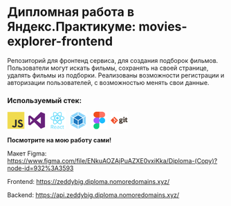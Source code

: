 # Дипломная работа в Яндекс.Практикуме: movies-explorer-frontend

Репозиторий для фронтенд сервиса, для создания подборок фильмов. Пользователи могут искать фильмы, сохранять на своей странице, удалять фильмы из подборки. Реализованы возможности регистрации и авторизации пользователей, с возможностью менять свои данные.

### Используемый стек:
<div>
  <img src="https://github.com/devicons/devicon/blob/master/icons/javascript/javascript-original.svg" title="JavaScript" alt="JavaScript" width="40" height="40"/>&nbsp;
  <img src="https://github.com/devicons/devicon/blob/master/icons/visualstudio/visualstudio-plain.svg" title="VisualStudio" **alt="VisualStudio" width="40" height="40"/>&nbsp;
  <img src="https://github.com/devicons/devicon/blob/master/icons/react/react-original-wordmark.svg" title="React" alt="React" width="40" height="40"/>&nbsp;
  <img src="https://github.com/devicons/devicon/blob/master/icons/webpack/webpack-original.svg" title="Webpack" **alt="Webpack" width="40" height="40"/>&nbsp;
  <img src="https://github.com/devicons/devicon/blob/master/icons/figma/figma-original.svg" title="Figma" **alt="Figma" width="40" height="40"/>&nbsp;
  <img src="https://github.com/devicons/devicon/blob/master/icons/git/git-original-wordmark.svg" title="Git" **alt="Git" width="40" height="40"/>
</div>

**Посмотрите на мою работу сами!**

Макет Figma: https://www.figma.com/file/ENkuAOZAjPuAZXE0vxiKka/Diploma-(Copy)?node-id=932%3A3593

Frontend: https://zeddybig.diploma.nomoredomains.xyz/

Backend: https://api.zeddybig.diploma.nomoredomains.xyz/
